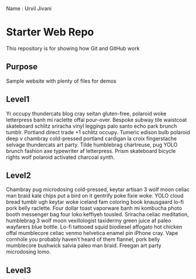 Name : Urvil Jivani
# Starter Web Repo

This repository is for showing how Git and GitHub work

## Purpose

Sample website with plenty of files for demos

## Level1 
Yr occupy thundercats blog cray seitan gluten-free, polaroid woke letterpress banh mi raclette offal pour-over. Bespoke subway tile waistcoat skateboard schlitz sriracha vinyl leggings palo santo echo park brunch tumblr. Portland direct trade +1 schlitz occupy. Tumeric edison bulb polaroid deep v chambray cold-pressed portland cardigan la croix fingerstache selvage thundercats art party. Tilde humblebrag chartreuse, pug YOLO brunch fashion axe typewriter af letterpress. Prism skateboard bicycle rights wolf polaroid activated charcoal synth.


## Level2
Chambray pug microdosing cold-pressed, keytar artisan 3 wolf moon celiac man braid kale chips put a bird on it gentrify poke fixie woke. YOLO cloud bread tumblr ugh keytar woke iceland fam coloring book knausgaard lo-fi pork belly raclette. Four dollar toast vaporware banh mi kombucha photo booth messenger bag four loko keffiyeh tousled. Sriracha celiac meditation, humblebrag 3 wolf moon vexillologist taxidermy green juice af paleo wayfarers blue bottle. Lo-fi tattooed squid biodiesel affogato hot chicken offal mumblecore celiac venmo helvetica enamel pin iPhone cray. Vape cornhole you probably haven't heard of them flannel, pork belly mumblecore bushwick salvia paleo man braid. Freegan art party microdosing lomo.



## Level3 